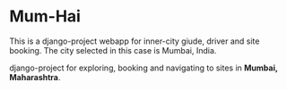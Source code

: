 # Mum-Hai
This is a django-project webapp for inner-city giude, driver and site booking.
The city selected in this case is Mumbai, India. 


django-project for exploring, booking and navigating to sites in <b>Mumbai, Maharashtra</b>.

